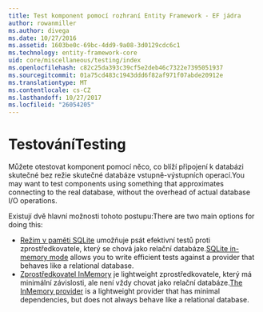```yaml
---
title: Test komponent pomocí rozhraní Entity Framework - EF jádra
author: rowanmiller
ms.author: divega
ms.date: 10/27/2016
ms.assetid: 1603be0c-69bc-4dd9-9a08-3d0129cdc6c1
ms.technology: entity-framework-core
uid: core/miscellaneous/testing/index
ms.openlocfilehash: c82c25da393c39cf5e2deb46c7322e7395051937
ms.sourcegitcommit: 01a75cd483c1943ddd6f82af971f07abde20912e
ms.translationtype: MT
ms.contentlocale: cs-CZ
ms.lasthandoff: 10/27/2017
ms.locfileid: "26054205"
---
```

# <a name="testing"></a><span data-ttu-id="80acd-102">Testování</span><span class="sxs-lookup"><span data-stu-id="80acd-102">Testing</span></span>

<span data-ttu-id="80acd-103">Můžete otestovat komponent pomocí něco, co blíží připojení k databázi skutečné bez režie skutečné databáze vstupně-výstupních operací.</span><span class="sxs-lookup"><span data-stu-id="80acd-103">You may want to test components using something that approximates connecting to the real database, without the overhead of actual database I/O operations.</span></span>

<span data-ttu-id="80acd-104">Existují dvě hlavní možnosti tohoto postupu:</span><span class="sxs-lookup"><span data-stu-id="80acd-104">There are two main options for doing this:</span></span>
 * <span data-ttu-id="80acd-105">[Režim v paměti SQLite](sqlite.md) umožňuje psát efektivní testů proti zprostředkovatele, který se chová jako relační databáze.</span><span class="sxs-lookup"><span data-stu-id="80acd-105">[SQLite in-memory mode](sqlite.md) allows you to write efficient tests against a provider that behaves like a relational database.</span></span>
 * <span data-ttu-id="80acd-106">[Zprostředkovatel InMemory](in-memory.md) je lightweight zprostředkovatele, který má minimální závislosti, ale není vždy chovat jako relační databáze.</span><span class="sxs-lookup"><span data-stu-id="80acd-106">[The InMemory provider](in-memory.md) is a lightweight provider that has minimal dependencies, but does not always behave like a relational database.</span></span>
